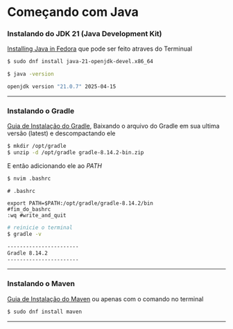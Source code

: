 # Começando com Java

### Instalando do JDK 21 (Java Development Kit)

[Installing Java in Fedora](https://docs.fedoraproject.org/en-US/quick-docs/installing-java/) que pode ser feito atraves
do Terminual

```bash
$ sudo dnf install java-21-openjdk-devel.x86_64
```

```bash
$ java -version

openjdk version "21.0.7" 2025-04-15
```

---

### Instalando o Gradle

[Guia de Instalação do Gradle](https://gradle.org/install/), Baixando o arquivo do Gradle em sua ultima versão (latest) e descompactando ele

```bash
$ mkdir /opt/gradle
$ unzip -d /opt/gradle gradle-8.14.2-bin.zip
```

E então adicionando ele ao <i>PATH</i>

```bash
$ nvim .bashrc
```

```vim
# .bashrc

export PATH=$PATH:/opt/gradle/gradle-8.14.2/bin
#fim_do_bashrc
:wq #write_and_quit
```

```bash
# reinicie o terminal
$ gradle -v

-----------------------
Gradle 8.14.2
-----------------------
```

---

### Instalando o Maven

[Guia de Instalação do Maven](https://maven.apache.org/install.html) ou apenas com o comando no terminal

```bash
$ sudo dnf install maven
```

---
